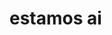 <!DOCTYPE html>
<html>
<head>
	<title>Cheguei</title>
</head>
<body>
<h1>estamos ai</h1>
</body>
</html>

